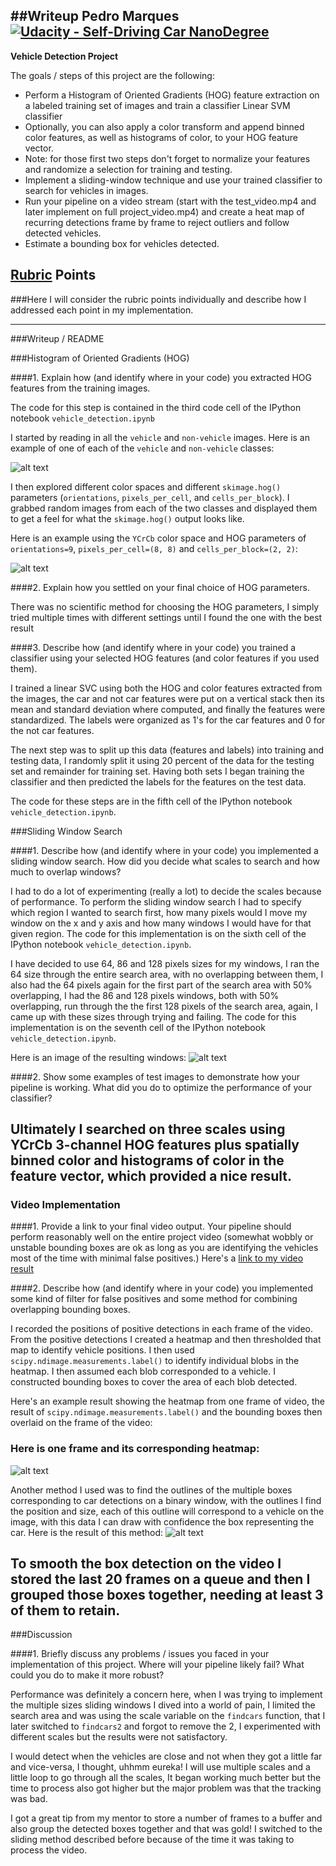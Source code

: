 ##Writeup Pedro Marques
[![Udacity - Self-Driving Car NanoDegree](https://s3.amazonaws.com/udacity-sdc/github/shield-carnd.svg)](http://www.udacity.com/drive)
---

**Vehicle Detection Project**

The goals / steps of this project are the following:

* Perform a Histogram of Oriented Gradients (HOG) feature extraction on a labeled training set of images and train a classifier Linear SVM classifier
* Optionally, you can also apply a color transform and append binned color features, as well as histograms of color, to your HOG feature vector.
* Note: for those first two steps don't forget to normalize your features and randomize a selection for training and testing.
* Implement a sliding-window technique and use your trained classifier to search for vehicles in images.
* Run your pipeline on a video stream (start with the test_video.mp4 and later implement on full project_video.mp4) and create a heat map of recurring detections frame by frame to reject outliers and follow detected vehicles.
* Estimate a bounding box for vehicles detected.

[//]: # (Image References)
[image1]: ./examples/car_not_car.png
[image2]: ./examples/HOG_example.png
[image3]: ./examples/sliding_windows.png
[image4]: ./examples/sliding_window.jpg
[image5]: ./examples/heat5.png
[image6]: ./output_images/mask_result.png
[image7]: ./examples/output_bboxes.png
[video1]: ./project.mp4

## [Rubric](https://review.udacity.com/#!/rubrics/513/view) Points
###Here I will consider the rubric points individually and describe how I addressed each point in my implementation.  

---
###Writeup / README

###Histogram of Oriented Gradients (HOG)

####1. Explain how (and identify where in your code) you extracted HOG features from the training images.

The code for this step is contained in the third code cell of the IPython notebook `vehicle_detection.ipynb`

I started by reading in all the `vehicle` and `non-vehicle` images.  Here is an example of one of each of the `vehicle` and `non-vehicle` classes:

![alt text][image1]

I then explored different color spaces and different `skimage.hog()` parameters (`orientations`, `pixels_per_cell`, and `cells_per_block`).  I grabbed random images from each of the two classes and displayed them to get a feel for what the `skimage.hog()` output looks like.

Here is an example using the `YCrCb` color space and HOG parameters of `orientations=9`, `pixels_per_cell=(8, 8)` and `cells_per_block=(2, 2)`:


![alt text][image2]

####2. Explain how you settled on your final choice of HOG parameters.

There was no scientific method for choosing the HOG parameters, I simply tried multiple times with different settings until I found the one with the best result

####3. Describe how (and identify where in your code) you trained a classifier using your selected HOG features (and color features if you used them).

I trained a linear SVC using both the HOG and color features extracted  from the images, the car and not car features were put on a vertical stack then its mean and standard deviation where computed, and finally the features were standardized. The labels were organized as 1's for the car features and 0 for the not car features.

The next step was to split up this data (features and labels) into training and testing data, I randomly split it using 20 percent of the data for the testing set and remainder for training set. Having both sets I began training the classifier and then predicted the labels for the features on the test data.

The code for these steps are in the fifth cell of the IPython notebook `vehicle_detection.ipynb`.

###Sliding Window Search

####1. Describe how (and identify where in your code) you implemented a sliding window search.  How did you decide what scales to search and how much to overlap windows?

I had to do a lot of experimenting (really a lot) to decide the scales because of performance. To perform the sliding window search I had to specify which region I wanted to search first, how many pixels would I move my window on the x and y axis and how many windows I would have for that given region. The code for this implementation is on the sixth cell of the IPython notebook `vehicle_detection.ipynb`.

I have decided to use 64, 86 and 128 pixels sizes for my windows, I ran the 64 size through the entire search area, with no overlapping between them, I also had the 64 pixels again for the first part of the search area with 50% overlapping, I had the 86 and 128 pixels windows, both with 50% overlapping, run through the the first 128 pixels of the search area, again, I came up with these sizes through trying and failing. The code for this implementation is on the seventh cell of the IPython notebook `vehicle_detection.ipynb`.

Here is an image of the resulting windows:
![alt text][image3]

####2. Show some examples of test images to demonstrate how your pipeline is working.  What did you do to optimize the performance of your classifier?

Ultimately I searched on three scales using YCrCb 3-channel HOG features plus spatially binned color and histograms of color in the feature vector, which provided a nice result.
---

### Video Implementation

####1. Provide a link to your final video output.  Your pipeline should perform reasonably well on the entire project video (somewhat wobbly or unstable bounding boxes are ok as long as you are identifying the vehicles most of the time with minimal false positives.)
Here's a [link to my video result][video1]


####2. Describe how (and identify where in your code) you implemented some kind of filter for false positives and some method for combining overlapping bounding boxes.

I recorded the positions of positive detections in each frame of the video.  From the positive detections I created a heatmap and then thresholded that map to identify vehicle positions. I then used `scipy.ndimage.measurements.label()` to identify individual blobs in the heatmap. I then assumed each blob corresponded to a vehicle.  I constructed bounding boxes to cover the area of each blob detected.  

Here's an example result showing the heatmap from one frame of video, the result of `scipy.ndimage.measurements.label()` and the bounding boxes then overlaid on the frame of the video:

### Here is one frame and its corresponding heatmap:

![alt text][image5]

Another method I used was to find the outlines of the multiple boxes corresponding to car detections on a binary window, with the outlines I find the position and size, each of this outline will correspond to a vehicle on the image, with this data I can draw with confidence the box representing the car. Here is the result of this method:
![alt text][image6]

To smooth the box detection on the video I stored the last 20 frames on a queue and then I grouped those boxes together, needing at least 3 of them to retain.   
---

###Discussion

####1. Briefly discuss any problems / issues you faced in your implementation of this project.  Where will your pipeline likely fail?  What could you do to make it more robust?

Performance was definitely a concern here, when I was trying to implement the multiple sizes sliding windows I dived into a world of pain, I limited the search area and was using the scale variable on the `findcars` function, that I later switched to `findcars2` and forgot to remove the 2, I experimented with different scales but the results were not satisfactory.

I would detect when the vehicles are close and not when they got a little far and vice-versa, I thought, uhhmm eureka! I will use multiple scales and a little loop to go through all the scales, It began working much better but the time to process also got higher but the major problem was that the tracking was bad.

I got a great tip from my mentor to store a number of frames to a buffer and also group the detected boxes together and that was gold! I switched to the sliding method described before because of the time it was taking to process the video.
